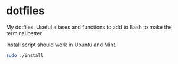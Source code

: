 # dotfiles
My dotfiles. Useful aliases and functions to add to Bash to make the terminal better

Install script should work in Ubuntu and Mint.
```Bash
sudo ./install
```